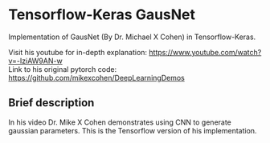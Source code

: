 # Tensorflow-Keras GausNet
Implementation of GausNet (By Dr. Michael X Cohen) in Tensorflow-Keras.

Visit his youtube for in-depth explanation: https://www.youtube.com/watch?v=-IziAW9AN-w <br/>
Link to his original pytorch code: https://github.com/mikexcohen/DeepLearningDemos

## Brief description

In his video Dr. Mike X Cohen demonstrates using CNN to generate gaussian parameters. This is the Tensorflow version of his implementation. 
